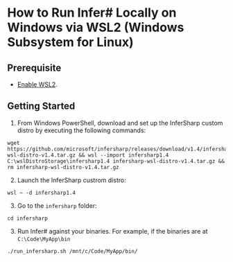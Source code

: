 # How to Run Infer# Locally on Windows via WSL2 (Windows Subsystem for Linux)

## Prerequisite
- [Enable WSL2](https://docs.microsoft.com/en-us/windows/wsl/install).

## Getting Started
1. From Windows PowerShell, download and set up the InferSharp custom distro by executing the following commands:

```
wget https://github.com/microsoft/infersharp/releases/download/v1.4/infersharp-wsl-distro-v1.4.tar.gz && wsl --import infersharp1.4 C:\wslDistroStorage\infersharp1.4 infersharp-wsl-distro-v1.4.tar.gz && rm infersharp-wsl-distro-v1.4.tar.gz
```

2. Launch the InferSharp custrom distro:
```
wsl ~ -d infersharp1.4
```

3. Go to the `infersharp` folder:
```
cd infersharp
```

3. Run Infer# against your binaries. For example, if the binaries are at `C:\Code\MyApp\bin`

```
./run_infersharp.sh /mnt/c/Code/MyApp/bin/
```
